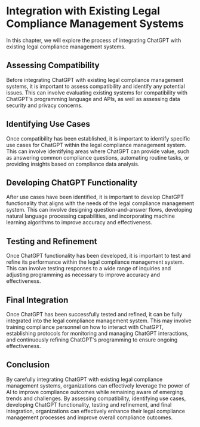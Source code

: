 Integration with Existing Legal Compliance Management Systems
==================================================================================================================================

In this chapter, we will explore the process of integrating ChatGPT with existing legal compliance management systems.

Assessing Compatibility
-----------------------

Before integrating ChatGPT with existing legal compliance management systems, it is important to assess compatibility and identify any potential issues. This can involve evaluating existing systems for compatibility with ChatGPT's programming language and APIs, as well as assessing data security and privacy concerns.

Identifying Use Cases
---------------------

Once compatibility has been established, it is important to identify specific use cases for ChatGPT within the legal compliance management system. This can involve identifying areas where ChatGPT can provide value, such as answering common compliance questions, automating routine tasks, or providing insights based on compliance data analysis.

Developing ChatGPT Functionality
--------------------------------

After use cases have been identified, it is important to develop ChatGPT functionality that aligns with the needs of the legal compliance management system. This can involve designing question-and-answer flows, developing natural language processing capabilities, and incorporating machine learning algorithms to improve accuracy and effectiveness.

Testing and Refinement
----------------------

Once ChatGPT functionality has been developed, it is important to test and refine its performance within the legal compliance management system. This can involve testing responses to a wide range of inquiries and adjusting programming as necessary to improve accuracy and effectiveness.

Final Integration
-----------------

Once ChatGPT has been successfully tested and refined, it can be fully integrated into the legal compliance management system. This may involve training compliance personnel on how to interact with ChatGPT, establishing protocols for monitoring and managing ChatGPT interactions, and continuously refining ChatGPT's programming to ensure ongoing effectiveness.

Conclusion
----------

By carefully integrating ChatGPT with existing legal compliance management systems, organizations can effectively leverage the power of AI to improve compliance outcomes while remaining aware of emerging trends and challenges. By assessing compatibility, identifying use cases, developing ChatGPT functionality, testing and refinement, and final integration, organizations can effectively enhance their legal compliance management processes and improve overall compliance outcomes.


